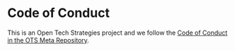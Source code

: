 # Code of Conduct

This is an Open Tech Strategies project and we follow the [Code of Conduct in the OTS Meta Repository](https://code.librehq.com/ots/meta/-/blob/main/CODE_OF_CONDUCT.md).
